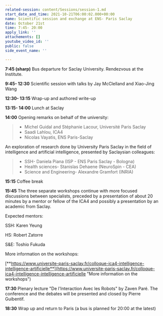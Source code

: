 ```yaml
---
related-session: content/Sessions/session-1.md
start_date_and_time: 2021-10-21T06:00:02.000+00:00
name: Scientific session and exchange at ENS- Paris Saclay
date: October 21st
time: 7:45- 20:00
apply_link: ''
attachements: []
youtube_video_id: ''
public: false
side_event_name: ''

---
```

**7:45 (sharp)** Bus departure for Saclay University. Rendezvous at the Institute.

**9:45- 12:30** Scientific session with talks by Jay McClelland and Xiao-Jing Wang

**12:30- 13:15** Wrap-up and authored write-up

**13:15- 14:00** Lunch at Saclay

**14:00** Opening remarks on behalf of the university:

> * Michel Guidal and Stéphanie Lacour, Université Paris Saclay
> * Saadi Lahlou, ICA4
> * Nicolas Vayatis, ENS Paris-Saclay

An exploration of research done by University Paris Saclay in the field of intelligence and artificial intelligence, presented by Saclaysian colleagues:

> * SSH- Daniela Piana (ISP - ENS Paris Saclay - Bologna)
> * Health sciences- Stanislas Dehaene (NeuroSpin - CEA)
> * Science and Engineering- Alexandre Gramfort (INRIA)

**15:15** Coffee break

**15:45** The three separate workshops continue with more focused discussions between specialists, preceded by a presentation of about 20 minutes by a mentor or fellow of the ICA4 and possibly a presentation by an academic from Saclay.

Expected mentors:

SSH: Karen Yeung

HS: Robert Zatorre

S&E: Toshio Fukuda

More information on the workshops:

[**https://www.universite-paris-saclay.fr/colloque-ica4-intelligence-intelligence-artificielle**](https://www.universite-paris-saclay.fr/colloque-ica4-intelligence-intelligence-artificielle "More information on the workshops")

**17:30** Plenary lecture "De l'Interaction Avec les Robots" by Zaven Paré. The conference and the debates will be presented and closed by Pierre Guibentif.

**18:30** Wrap up and return to Paris (a bus is planned for 20:00 at the latest)